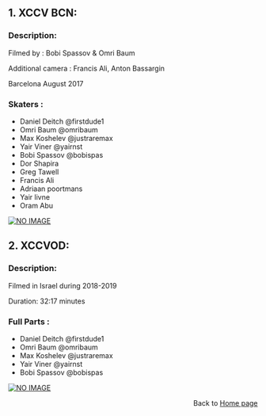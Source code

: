 
## 1. XCCV BCN:
### Description:
<p>Filmed by : Bobi Spassov & Omri Baum </p>
<p>Additional camera : Francis Ali, Anton Bassargin</p>
<p>Barcelona August 2017</p>

### Skaters :
* Daniel Deitch @firstdude1
* Omri Baum @omribaum
* Max Koshelev @justraremax
* Yair Viner @yairnst
* Bobi Spassov @bobispas
* Dor Shapira
* Greg Tawell
* Francis Ali
* Adriaan poortmans
* Yair livne
* Oram Abu

[![NO IMAGE](https://img.youtube.com/vi/xPfvDQy3ouI/0.jpg)](https://www.youtube.com/watch?v=xPfvDQy3ouI)

## 2. XCCVOD:
### Description:
<p>Filmed in Israel during 2018-2019</p>
<p>Duration: 32:17 minutes</p>

### Full Parts :
* Daniel Deitch @firstdude1
* Omri Baum @omribaum
* Max Koshelev @justraremax
* Yair Viner @yairnst
* Bobi Spassov @bobispas

[![NO IMAGE](https://img.youtube.com/vi/JANkLN1kKNg/0.jpg)](https://www.youtube.com/watch?v=JANkLN1kKNg)

<div style="text-align: right"> Back to <a href='https://danieldeitch1.github.io/'>Home page<a/>

